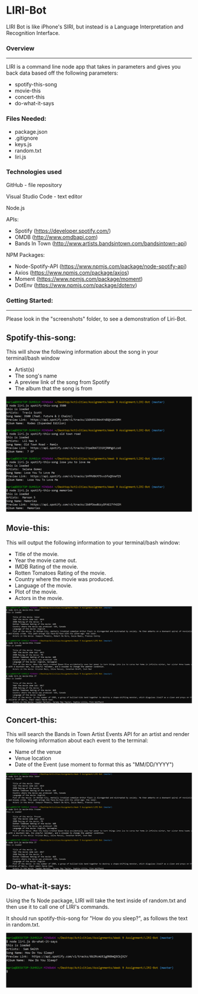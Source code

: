 # LIRI-Bot
LIRI Bot is like iPhone's SIRI, but instead is a Language Interpretation and Recognition Interface. 


### Overview ###
--------------------------
LIRI is a command line node app that takes in parameters and gives you back data based off the following parameters:
 * spotify-this-song
 * movie-this
 * concert-this
 * do-what-it-says

### Files Needed: ###
* package.json
* .gitignore
* keys.js
* random.txt
* liri.js
 
 ### Technologies used ###
GitHub - file repository

Visual Studio Code - text editor

Node.js

APIs:

* Spotify (https://developer.spotify.com/)
* OMDB (http://www.omdbapi.com)
* Bands In Town (http://www.artists.bandsintown.com/bandsintown-api)

NPM Packages:

* Node-Spotify-API (https://www.npmjs.com/package/node-spotify-api)
* Axios (https://www.npmjs.com/package/axios)
* Moment (https://www.npmjs.com/package/moment)
* DotEnv (https://www.npmjs.com/package/dotenv)


 ### Getting Started:  ###
 ------
 Please look in the "screenshots" folder, to see a demonstration of Liri-Bot.

 ## Spotify-this-song: ##
 This will show the following information about the song in your terminal/bash window

* Artist(s)
* The song's name
* A preview link of the song from Spotify
* The album that the song is from

![Spotify](./screenshots/spotify.PNG)

 ## Movie-this: ##
 This will output the following information to your terminal/bash window:
* Title of the movie.
* Year the movie came out.
* IMDB Rating of the movie.
* Rotten Tomatoes Rating of the movie.
* Country where the movie was produced.
*	Language of the movie.
*	Plot of the movie.
*	Actors in the movie.

![Movie](./screenshots/movie-this.PNG)

 ## Concert-this: ##
 This will search the Bands in Town Artist Events API for an artist and render the following information about each event to the terminal:
*	Name of the venue
*	Venue location
*	Date of the Event (use moment to format this as "MM/DD/YYYY")


![concert](./screenshots/movie-this.PNG)

 ## Do-what-it-says: ##
Using the fs Node package, LIRI will take the text inside of random.txt and then use it to call one of LIRI's commands.

It should run spotify-this-song for "How do you sleep?", as follows the text in random.txt.

![what-i-say](./screenshots/do-what-i-says.PNG)

